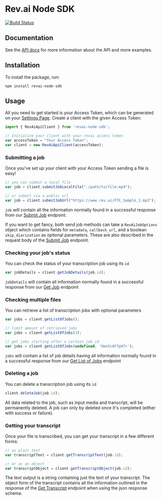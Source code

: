 # Rev.ai Node SDK

[![Build Status](https://img.shields.io/travis/revdotcom/revai-node-sdk.svg?branch=master)](https://travis-ci.org/revdotcom/revai-node-sdk)

## Documentation

See the [API docs](https://www.rev.ai/docs) for more information about the API and
more examples.

## Installation

To install the package, run:

    npm install revai-node-sdk

## Usage

All you need to get started is your Access Token, which can be generated on
your [Settings Page](https://www.rev.ai/settings). Create a client with the
given Access Token:

```javascript
import { RevAiApiClient } from 'revai-node-sdk';

// Initialize your client with your revai access token
var accessToken = "Your Access Token";
var client = new RevAiApiClient(accessToken);
```

### Submitting a job

Once you've set up your client with your Access Token sending a file is easy!

```javascript
// you can submit a local file
var job = client.submitJobLocalFile("./path/to/file.mp4");

// or submit via a public url
var job = client.submitJobUrl("https://www.rev.ai/FTC_Sample_1.mp3");
```

`job` will contain all the information normally found in a successful response from our
[Submit Job](https://www.rev.ai/docs#operation/SubmitTranscriptionJob) endpoint.

If you want to get fancy, both send job methods can take a `RevAiJobOptions` object which contains fields for `metadata`, `callback_url`, and a boolean `skip_diarization` as optional parameters. These are also described in the request body of the [Submit Job](https://www.rev.ai/docs#operation/SubmitTranscriptionJob) endpoint.

### Checking your job's status

You can check the status of your transcription job using its `id`

```javascript
var jobDetails = client.getJobDetails(job.id);
```

`jobDetails` will contain all information normally found in a successful response from
our [Get Job](https://www.rev.ai/docs#operation/GetJobById) endpoint

### Checking multiple files

You can retrieve a list of transcription jobs with optional parameters

```javascript
var jobs = client.getListOfJobs();

// limit amount of retrieved jobs
var jobs = client.getListOfJobs(3);

// get jobs starting after a certain job id
var jobs = client.getListOfJobs(undefined, 'Umx5c6F7pH7r');
```

`jobs` will contain a list of job details having all information normally found in a successful response
from our [Get List of Jobs](https://www.rev.ai/docs#operation/GetListOfJobs) endpoint

### Deleting a job

You can delete a transcription job using its `id`

```javascript
client.deleteJob(job.id);
```

 All data related to the job, such as input media and transcript, will be permanently deleted.
 A job can only by deleted once it's completed (either with success or failure).


### Getting your transcript

Once your file is transcribed, you can get your transcript in a few different forms:

```javascript
// as plain text
var transcriptText = client.getTranscriptText(job.id);

// or as an object
var transcriptObject = client.getTranscriptObject(job.id);
```

The text output is a string containing just the text of your transcript. The object form of the transcript contains all the information outlined in the response of the [Get Transcript](https://www.rev.ai/docs#operation/GetTranscriptById) endpoint when using the json response schema.